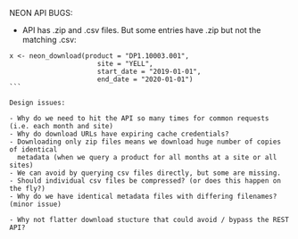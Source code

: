 
NEON API BUGS:
  
  
- API has .zip and .csv files.  But some entries have .zip but not the matching .csv:  
  
````
x <- neon_download(product = "DP1.10003.001",
                      site = "YELL",
                      start_date = "2019-01-01",
                      end_date = "2020-01-01")
```

Design issues:

- Why do we need to hit the API so many times for common requests (i.e. each month and site)
- Why do download URLs have expiring cache credentials?
- Downloading only zip files means we download huge number of copies of identical
  metadata (when we query a product for all months at a site or all sites)
- We can avoid by querying csv files directly, but some are missing.
- Should individual csv files be compressed? (or does this happen on the fly?)
- Why do we have identical metadata files with differing filenames?  (minor issue)

- Why not flatter download stucture that could avoid / bypass the REST API?
